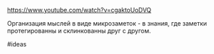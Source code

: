 https://www.youtube.com/watch?v=cgaktoUoDVQ

Организация мыслей в виде микрозаметок - в знания, где заметки протегированны и склинкованны друг с другом.

#ideas 
